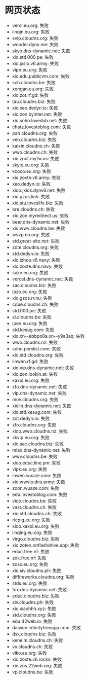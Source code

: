 # 网页状态
- vercl.eu.org: 失败
- linqin.eu.org: 失败
- svip.cloudns.org: 失败
- wonder.dynx.me: 失败
- skyo.dns-dynamic.net: 失败
- xio.std.000.pe: 失败
- xio.jxsio.v6.army: 失败
- vipn.eu.org: 失败
- xio.edu.publicvm.com: 失败
- sch.cloudns.be: 失败
- xongan.eu.org: 失败
- xio.zot.rf.gd: 失败
- tau.cloudns.biz: 失败
- xio.xeo.dedyn.io: 失败
- xio.zon.byinter.net: 失败
- xio.soho.lovedub.net: 失败
- chatz.lovestoblog.com: 失败
- pan.cloudns.org: 失败
- ven.cloudns.biz: 失败
- kaixin.cloudns.ch: 失败
- wwo.cloudns.ch: 失败
- xio.zoot.myfw.us: 失败
- skyle.eu.org: 失败
- kcoco.eu.org: 失败
- xio.zoxte.v6.army: 失败
- xeo.dedyn.io: 失败
- xioo.jxios.dynv6.net: 失败
- xio.gzos.link: 失败
- xio.stu.loveslife.biz: 失败
- bre.cloudns.ch: 失败
- xio.zon.myredirect.us: 失败
- beer.dns-dynamic.net: 失败
- xio.wwv.cloudns.be: 失败
- wvvp.eu.org: 失败
- std.great-site.net: 失败
- zote.cloudns.org: 失败
- std.dedyn.io: 失败
- xio.lzhoo.v6.navy: 失败
- xio.zoxte.dns.navy: 失败
- suke.eu.org: 失败
- vercel.dns-dynamic.net: 失败
- sac.cloudns.biz: 失败
- ipzo.eu.org: 失败
- xio.gzos.rr.nu: 失败
- cdue.cloudns.ch: 失败
- std.000.pe: 失败
- si.cloudns.be: 失败
- ipen.eu.org: 失败
- std.kesug.com: 失败
- xio.xn--ebbpo8a.xn--y9a3aq: 失败
- wwo.cloudns.nz: 失败
- soho.perslist.com: 失败
- xio.std.cloudns.org: 失败
- linwen.rf.gd: 失败
- xio.vip.dns-dynamic.net: 失败
- xio.zon.lookin.at: 失败
- kaxoi.eu.org: 失败
- zfo.dns-dynamic.net: 失败
- vip.dns-dynamic.net: 失败
- mov.cloudns.org: 失败
- xiolin.dns-dynamic.net: 失败
- xio.std.kesug.com: 失败
- zot.dedyn.io: 失败
- zfo.cloudns.org: 失败
- xioo.wwo.cloudns.nz: 失败
- skvip.eu.org: 失败
- xio.sac.cloudns.biz: 失败
- miao.dns-dynamic.net: 失败
- wwv.cloudns.be: 失败
- xioo.educ.line.pm: 失败
- vipk.eu.org: 失败
- inwen.wuaze.com: 失败
- xio.wwvio.dns.army: 失败
- zoon.wuaze.com: 失败
- edu.lovestoblog.com: 失败
- vice.cloudns.be: 失败
- vast.cloudns.ch: 失败
- xio.std.cloudns.ch: 失败
- ricpig.eu.org: 失败
- xioo.kaxoi.eu.org: 失败
- linqing.eu.org: 失败
- virgo.cloudns.biz: 失败
- xio.zoten.onflashdrive.app: 失败
- educ.free.nf: 失败
- zok.free.nf: 失败
- zosx.eu.org: 失败
- xio.siv.cloudns.ph: 失败
- diffireworks.cloudns.org: 失败
- stds.eu.org: 失败
- fox.dns-dynamic.net: 失败
- educ.cloudns.biz: 失败
- siv.cloudns.ph: 失败
- xio.xiaohhh.xyz: 失败
- std.cloudns.org: 失败
- edu.42web.io: 失败
- daiwen.infinityfreeapp.com: 失败
- dsk.cloudns.biz: 失败
- kenelm.cloudns.ch: 失败
- vx.cloudns.ch: 失败
- viko.eu.org: 失败
- xio.zoxte.v6.rocks: 失败
- xio.zos.22web.org: 失败
- vp.cloudns.be: 失败
